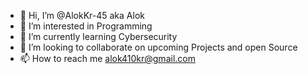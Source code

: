 - 👋 Hi, I’m @AlokKr-45 aka Alok 
- 👀 I’m interested in Programming
- 🌱 I’m currently learning Cybersecurity 
- 💞️ I’m looking to collaborate on upcoming Projects and open Source
- 📫 How to reach me alok410kr@gmail.com

<!---
AlokKr-45/AlokKr-45 is a ✨ special ✨ repository because its `README.md` (this file) appears on your GitHub profile.
You can click the Preview link to take a look at your changes.
--->
